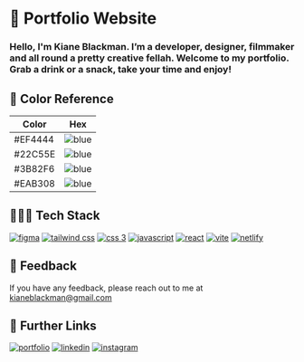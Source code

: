 
# 🚀 Portfolio Website

### Hello, I'm Kiane Blackman. I’m a developer, designer, filmmaker and all round a pretty creative fellah. Welcome to my portfolio. Grab a drink or a snack, take your time and enjoy!

## 🎨 Color Reference

| Color             | Hex                                            |
| ----------------- | ---------------------------------------------- |
| #EF4444 | ![blue](https://readme-swatches.vercel.app/EF4444) |
| #22C55E | ![blue](https://readme-swatches.vercel.app/22C55E) |
| #3B82F6 | ![blue](https://readme-swatches.vercel.app/3B82F6) |
| #EAB308 | ![blue](https://readme-swatches.vercel.app/EAB308) |

## 👨🏾‍💻 Tech Stack
[![figma](https://img.shields.io/badge/figma-04C47B?style=for-the-badge&logo=figma&logoColor=white)](https://vitejs.dev/)
[![tailwind css](https://img.shields.io/badge/tailwindcss-36BCFA?style=for-the-badge&logo=tailwindcss&logoColor=white)](https://vitejs.dev/)
[![css 3](https://img.shields.io/badge/css3-254DE2?style=for-the-badge&logo=css3&logoColor=white)](https://vitejs.dev/)
[![javascript](https://img.shields.io/badge/javascript-FEC11A?style=for-the-badge&logo=javascript&logoColor=black)](https://vitejs.dev/)
[![react](https://img.shields.io/badge/react-2D2D2D?style=for-the-badge&logo=react&logoColor=white)](https://vitejs.dev/)
[![vite](https://img.shields.io/badge/vite-BC36FD?style=for-the-badge&logo=vite&logoColor=white)](https://vitejs.dev/)
[![netlify](https://img.shields.io/badge/netlify-115482?style=for-the-badge&logo=netlify&logoColor=white)](https://vitejs.dev/)

## 💬 Feedback

If you have any feedback, please reach out to me at kianeblackman@gmail.com

## 🔗 Further Links
[![portfolio](https://img.shields.io/badge/my_portfolio-EF4444?style=for-the-badge&logo=ko-fi&logoColor=white)](https://kianeblackman.com/)
[![linkedin](https://img.shields.io/badge/linkedin-0A66C2?style=for-the-badge&logo=linkedin&logoColor=white)](https://www.linkedin.com/in/kiane-gucher-blackman-646286251/)
[![instagram](https://img.shields.io/badge/instagram-DE00E4?style=for-the-badge&logo=instagram&logoColor=white)](https://twitter.com/)

